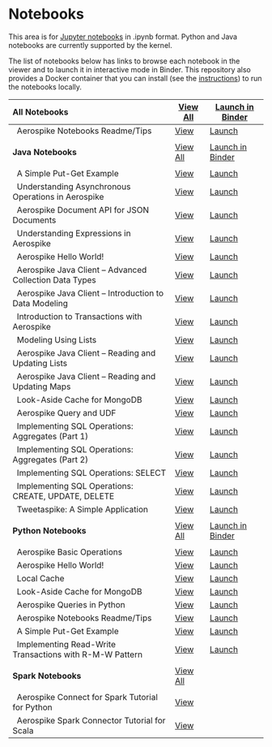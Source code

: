 # Notebooks

This area is for [Jupyter notebooks](https://jupyter.org/) in .ipynb format. Python and Java notebooks are currently supported by the kernel. 

The list of notebooks below has links to browse each notebook in the viewer and to launch it in interactive mode in Binder. This repository also provides a Docker container that you can install (see the [instructions](../README.md)) to run the notebooks locally. 


All Notebooks | [View All](https://github.com/aerospike-examples/interactive-notebooks/tree/main/notebooks) | [Launch in Binder](https://mybinder.org/v2/gh/aerospike-examples/interactive-notebooks/main?filepath=)
:-------- | ---- | ------
&nbsp; Aerospike Notebooks Readme/Tips | [View](https://github.com/aerospike-examples/interactive-notebooks/tree/main/notebooks/readme_tips.ipynb) | [Launch](https://mybinder.org/v2/gh/aerospike-examples/interactive-notebooks/main?filepath=readme_tips.ipynb)
 | | | | 
**Java  Notebooks** | [View All](https://github.com/aerospike-examples/interactive-notebooks/tree/main/notebooks/java) | [Launch in Binder](https://mybinder.org/v2/gh/aerospike-examples/interactive-notebooks/main?filepath=java)
 | | | | 
&nbsp; A Simple Put-Get Example | [View](https://github.com/aerospike-examples/interactive-notebooks/tree/main/notebooks/java/SimplePutGetExample.ipynb) | [Launch](https://mybinder.org/v2/gh/aerospike-examples/interactive-notebooks/main?filepath=java/SimplePutGetExample.ipynb)
&nbsp; Understanding Asynchronous Operations in Aerospike | [View](https://github.com/aerospike-examples/interactive-notebooks/tree/main/notebooks/java/async_ops.ipynb) | [Launch](https://mybinder.org/v2/gh/aerospike-examples/interactive-notebooks/main?filepath=java/async_ops.ipynb)
&nbsp; Aerospike Document API for JSON Documents | [View](https://github.com/aerospike-examples/interactive-notebooks/tree/main/notebooks/java/doc_api.ipynb) | [Launch](https://mybinder.org/v2/gh/aerospike-examples/interactive-notebooks/main?filepath=java/doc_api.ipynb)
&nbsp; Understanding Expressions in Aerospike | [View](https://github.com/aerospike-examples/interactive-notebooks/tree/main/notebooks/java/expressions.ipynb) | [Launch](https://mybinder.org/v2/gh/aerospike-examples/interactive-notebooks/main?filepath=java/expressions.ipynb)
&nbsp; Aerospike Hello World! | [View](https://github.com/aerospike-examples/interactive-notebooks/tree/main/notebooks/java/hello_world.ipynb) | [Launch](https://mybinder.org/v2/gh/aerospike-examples/interactive-notebooks/main?filepath=java/hello_world.ipynb)
&nbsp; Aerospike Java Client – Advanced Collection Data Types | [View](https://github.com/aerospike-examples/interactive-notebooks/tree/main/notebooks/java/java-advanced_collection_data_types.ipynb) | [Launch](https://mybinder.org/v2/gh/aerospike-examples/interactive-notebooks/main?filepath=java/java-advanced_collection_data_types.ipynb)
&nbsp; Aerospike Java Client – Introduction to Data Modeling | [View](https://github.com/aerospike-examples/interactive-notebooks/tree/main/notebooks/java/java-intro_to_data_modeling.ipynb) | [Launch](https://mybinder.org/v2/gh/aerospike-examples/interactive-notebooks/main?filepath=java/java-intro_to_data_modeling.ipynb)
&nbsp; Introduction to Transactions with Aerospike | [View](https://github.com/aerospike-examples/interactive-notebooks/tree/main/notebooks/java/java-intro_to_transactions.ipynb) | [Launch](https://mybinder.org/v2/gh/aerospike-examples/interactive-notebooks/main?filepath=java/java-intro_to_transactions.ipynb)
&nbsp; Modeling Using Lists | [View](https://github.com/aerospike-examples/interactive-notebooks/tree/main/notebooks/java/java-modeling_using_lists.ipynb) | [Launch](https://mybinder.org/v2/gh/aerospike-examples/interactive-notebooks/main?filepath=java/java-modeling_using_lists.ipynb)
&nbsp; Aerospike Java Client – Reading and Updating Lists | [View](https://github.com/aerospike-examples/interactive-notebooks/tree/main/notebooks/java/java-working_with_lists.ipynb) | [Launch](https://mybinder.org/v2/gh/aerospike-examples/interactive-notebooks/main?filepath=java/java-working_with_lists.ipynb)
&nbsp; Aerospike Java Client – Reading and Updating Maps | [View](https://github.com/aerospike-examples/interactive-notebooks/tree/main/notebooks/java/java-working_with_maps.ipynb) | [Launch](https://mybinder.org/v2/gh/aerospike-examples/interactive-notebooks/main?filepath=java/java-working_with_maps.ipynb)
&nbsp; Look-Aside Cache for MongoDB | [View](https://github.com/aerospike-examples/interactive-notebooks/tree/main/notebooks/java/look_aside_cache_mongo.ipynb) | [Launch](https://mybinder.org/v2/gh/aerospike-examples/interactive-notebooks/main?filepath=java/look_aside_cache_mongo.ipynb)
&nbsp; Aerospike Query and UDF | [View](https://github.com/aerospike-examples/interactive-notebooks/tree/main/notebooks/java/query_udf.ipynb) | [Launch](https://mybinder.org/v2/gh/aerospike-examples/interactive-notebooks/main?filepath=java/query_udf.ipynb)
&nbsp; Implementing SQL Operations: Aggregates (Part 1) | [View](https://github.com/aerospike-examples/interactive-notebooks/tree/main/notebooks/java/sql_aggregates_1.ipynb) | [Launch](https://mybinder.org/v2/gh/aerospike-examples/interactive-notebooks/main?filepath=java/sql_aggregates_1.ipynb)
&nbsp; Implementing SQL Operations: Aggregates (Part 2) | [View](https://github.com/aerospike-examples/interactive-notebooks/tree/main/notebooks/java/sql_aggregates_2.ipynb) | [Launch](https://mybinder.org/v2/gh/aerospike-examples/interactive-notebooks/main?filepath=java/sql_aggregates_2.ipynb)
&nbsp; Implementing SQL Operations: SELECT | [View](https://github.com/aerospike-examples/interactive-notebooks/tree/main/notebooks/java/sql_select.ipynb) | [Launch](https://mybinder.org/v2/gh/aerospike-examples/interactive-notebooks/main?filepath=java/sql_select.ipynb)
&nbsp; Implementing SQL Operations: CREATE, UPDATE, DELETE | [View](https://github.com/aerospike-examples/interactive-notebooks/tree/main/notebooks/java/sql_update.ipynb) | [Launch](https://mybinder.org/v2/gh/aerospike-examples/interactive-notebooks/main?filepath=java/sql_update.ipynb)
&nbsp; Tweetaspike: A Simple Application | [View](https://github.com/aerospike-examples/interactive-notebooks/tree/main/notebooks/java/tweetaspike.ipynb) | [Launch](https://mybinder.org/v2/gh/aerospike-examples/interactive-notebooks/main?filepath=java/tweetaspike.ipynb)
 | | | | 
**Python  Notebooks** | [View All](https://github.com/aerospike-examples/interactive-notebooks/tree/main/notebooks/python) | [Launch in Binder](https://mybinder.org/v2/gh/aerospike-examples/interactive-notebooks/main?filepath=python)
 | | | | 
&nbsp; Aerospike Basic Operations | [View](https://github.com/aerospike-examples/interactive-notebooks/tree/main/notebooks/python/basic_operations.ipynb) | [Launch](https://mybinder.org/v2/gh/aerospike-examples/interactive-notebooks/main?filepath=python/basic_operations.ipynb)
&nbsp; Aerospike Hello World! | [View](https://github.com/aerospike-examples/interactive-notebooks/tree/main/notebooks/python/hello_world.ipynb) | [Launch](https://mybinder.org/v2/gh/aerospike-examples/interactive-notebooks/main?filepath=python/hello_world.ipynb)
&nbsp; Local Cache | [View](https://github.com/aerospike-examples/interactive-notebooks/tree/main/notebooks/python/local_cache.ipynb) | [Launch](https://mybinder.org/v2/gh/aerospike-examples/interactive-notebooks/main?filepath=python/local_cache.ipynb)
&nbsp; Look-Aside Cache for MongoDB | [View](https://github.com/aerospike-examples/interactive-notebooks/tree/main/notebooks/python/look_aside_cache.ipynb) | [Launch](https://mybinder.org/v2/gh/aerospike-examples/interactive-notebooks/main?filepath=python/look_aside_cache.ipynb)
&nbsp; Aerospike Queries in Python | [View](https://github.com/aerospike-examples/interactive-notebooks/tree/main/notebooks/python/query.ipynb) | [Launch](https://mybinder.org/v2/gh/aerospike-examples/interactive-notebooks/main?filepath=python/query.ipynb)
&nbsp; Aerospike Notebooks Readme/Tips | [View](https://github.com/aerospike-examples/interactive-notebooks/tree/main/notebooks/python/readme_tips.ipynb) | [Launch](https://mybinder.org/v2/gh/aerospike-examples/interactive-notebooks/main?filepath=python/readme_tips.ipynb)
&nbsp; A Simple Put-Get Example | [View](https://github.com/aerospike-examples/interactive-notebooks/tree/main/notebooks/python/simple_put_get_example.ipynb) | [Launch](https://mybinder.org/v2/gh/aerospike-examples/interactive-notebooks/main?filepath=python/simple_put_get_example.ipynb)
&nbsp; Implementing Read-Write Transactions with R-M-W Pattern | [View](https://github.com/aerospike-examples/interactive-notebooks/tree/main/notebooks/python/transactions_rmw_pattern.ipynb) | [Launch](https://mybinder.org/v2/gh/aerospike-examples/interactive-notebooks/main?filepath=python/transactions_rmw_pattern.ipynb)
 | | | | 
**Spark  Notebooks** | [View All](https://github.com/aerospike-examples/interactive-notebooks/tree/main/notebooks/spark)
 | | | | 
&nbsp; Aerospike Connect for Spark Tutorial for Python | [View](https://github.com/aerospike-examples/interactive-notebooks/tree/main/notebooks/spark/AerospikeSparkPython.ipynb)
&nbsp; Aerospike Spark Connector Tutorial for Scala | [View](https://github.com/aerospike-examples/interactive-notebooks/tree/main/notebooks/spark/AerospikeSparkScala.ipynb)

